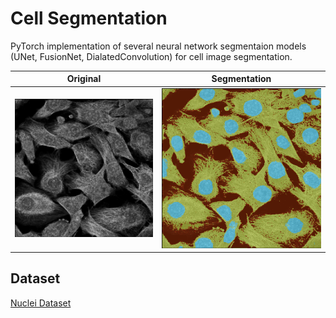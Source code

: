 # Cell Segmentation

PyTorch implementation of several neural network segmentaion models (UNet, FusionNet, DialatedConvolution) for cell image segmentation.

| Original | Segmentation |
| --- | --- |
| ![](figs/original.png) | ![](figs/segmentation.png) |

## Dataset
[Nuclei Dataset](https://www.kaggle.com/c/data-science-bowl-2018/overview)
